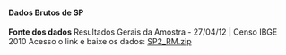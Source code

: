 #### Dados Brutos de SP

**Fonte dos dados** 
Resultados Gerais da Amostra - 27/04/12 | Censo IBGE 2010
Acesso o link e baixe os dados: [SP2_RM.zip](https://ftp.ibge.gov.br/Censos/Censo_Demografico_2010/Resultados_Gerais_da_Amostra/Microdados/SP2_RM.zip)

